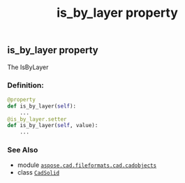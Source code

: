 ﻿---
title: is_by_layer property
second_title: Aspose.CAD for Python via .NET API References
description: 
type: docs
weight: 180
url: /aspose.cad.fileformats.cad.cadobjects/cadsolid/is_by_layer/
is_root: false
---

## is_by_layer property


The IsByLayer
### Definition:
```python
@property
def is_by_layer(self):
    ...
@is_by_layer.setter
def is_by_layer(self, value):
    ...
```

### See Also
* module [`aspose.cad.fileformats.cad.cadobjects`](../../)
* class [`CadSolid`](/cad/python-net/aspose.cad.fileformats.cad.cadobjects/cadsolid)
